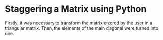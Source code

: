 # Staggering a Matrix using Python
Firstly, it was necessary to transform the matrix entered by the user in a triangular matrix. Then, the elements of the main diagonal were turned into one.

